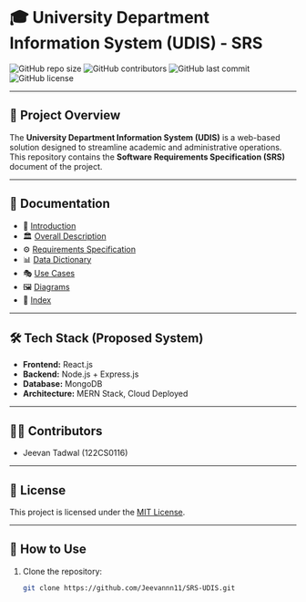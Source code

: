 # 🎓 University Department Information System (UDIS) - SRS

![GitHub repo size](https://img.shields.io/github/repo-size/Jeevannn11/-University-Department-Information-System-UDIS-?color=blue)
![GitHub contributors](https://img.shields.io/github/contributors/Jeevannn11/-University-Department-Information-System-UDIS-?color=green)
![GitHub last commit](https://img.shields.io/github/last-commit/Jeevannn11/-University-Department-Information-System-UDIS-?color=yellow)
![GitHub license](https://img.shields.io/github/license/Jeevannn11/-University-Department-Information-System-UDIS-?color=orange)

---

## 📌 Project Overview
The **University Department Information System (UDIS)** is a web-based solution designed to streamline academic and administrative operations.  
This repository contains the **Software Requirements Specification (SRS)** document of the project.

---

## 📂 Documentation
- 📖 [Introduction](docs/01-introduction.md)  
- 🏛 [Overall Description](docs/02-overall-description.md)  
- ⚙️ [Requirements Specification](docs/03-requirements-spec.md)  
- 📊 [Data Dictionary](docs/04-data-dictionary.md)  
- 🎭 [Use Cases](docs/05-use-cases.md)  
- 🖼 [Diagrams](docs/06-diagrams.md)  
- 📑 [Index](docs/07-index.md)  

---

## 🛠 Tech Stack (Proposed System)
- **Frontend:** React.js  
- **Backend:** Node.js + Express.js  
- **Database:** MongoDB  
- **Architecture:** MERN Stack, Cloud Deployed  

---

## 👩‍💻 Contributors
  
- Jeevan Tadwal (122CS0116)  

---

## 📜 License
This project is licensed under the [MIT License](LICENSE).

---

## 🚀 How to Use
1. Clone the repository:
   ```bash
   git clone https://github.com/Jeevannn11/SRS-UDIS.git
